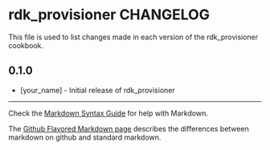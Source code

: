 rdk_provisioner CHANGELOG
=============================

This file is used to list changes made in each version of the rdk_provisioner cookbook.

0.1.0
-----
- [your_name] - Initial release of rdk_provisioner

- - -
Check the [Markdown Syntax Guide](http://daringfireball.net/projects/markdown/syntax) for help with Markdown.

The [Github Flavored Markdown page](http://github.github.com/github-flavored-markdown/) describes the differences between markdown on github and standard markdown.
